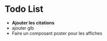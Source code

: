 # Todo List

- **Ajouter les citations**
- ajouter glb
- Faire un composant poster pour les affiches